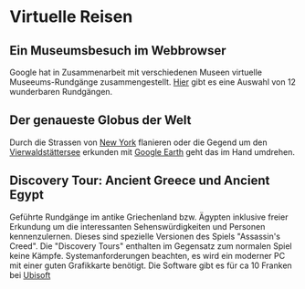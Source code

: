 # Virtuelle Reisen

## Ein Museumsbesuch im Webbrowser

Google hat in Zusammenarbeit mit verschiedenen Museen virtuelle Museeums-Rundgänge zusammengestellt. [Hier](https://www.travelandleisure.com/attractions/museums-galleries/museums-with-virtual-tours) gibt es eine Auswahl von 12 wunderbaren Rundgängen.

## Der genaueste Globus der Welt

Durch die Strassen von [New York](https://earth.google.com/web/@40.714791,-74.03423736,40.31094394a,3303.06119357d,35y,18.21044722h,89.98938462t,0r) flanieren oder die Gegend um den [Vierwaldstättersee](https://earth.google.com/web/@47.02994583,8.68900216,1882.54486319a,208.1500004d,35y,-125.59262719h,78.86190685t,0r) erkunden mit [Google Earth](https://www.google.com/earth/) geht das im Hand umdrehen.

## Discovery Tour: Ancient Greece und Ancient Egypt

Geführte Rundgänge im antike Griechenland bzw. Ägypten inklusive freier Erkundung um die interessanten Sehenswürdigkeiten und Personen kennenzulernen. Dieses sind spezielle Versionen des Spiels "Assassin's Creed". Die "Discovery Tours" enthalten im Gegensatz zum normalen Spiel keine Kämpfe. Systemanforderungen beachten, es wird ein moderner PC mit einer guten Grafikkarte benötigt. Die Software gibt es für ca 10 Franken bei [Ubisoft](https://store.ubi.com/de/discovery-tour--ancient-greece-by-ubisoft/5d4040cd5cdf9a07d09464ac.html)
